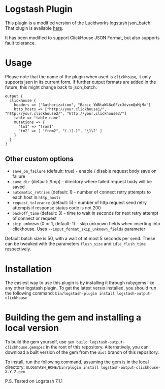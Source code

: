 # Logstash Plugin

This plugin is a modified version of the Lucidworks logstash json_batch. That plugin is available [here](https://github.com/lucidworks/logstash-output-json_batch). 

It has been modified to support ClickHouse JSON Format, but also supports fault tolerance.

# Usage

Please note that the name of the plugin when used is `clickhouse`, it only supports json in its current form. If further output formats are added in the future, this might change back to json_batch.

    output {
      clickhouse {
        headers => ["Authorization", "Basic YWRtaW46cGFzc3dvcmQxMjM="]
        http_hosts => ["http://your.clickhouse1/", "http://your.clickhouse2/", "http://your.clickhouse3/"]
        table => "table_name"
        mutations => {
          "to1" => "from1"
          "to2" => [ "from2", "(.)(.)", '\1\2' ]
        }
      }
    }

## Other custom options
* `save_on_failure` (default: true) - enable / disable request body save on failure
* `save_dir` (default: /tmp) - directory where failed request body will be saved
* `automatic_retries` (default: 1) - number of connect retry attempts to each host in `http_hosts`
* `request_tolerance` (default: 5) - number of http request send retry attempts if response status code is not 200
* `backoff_time` (default: 3) - time to wait in seconds for next retry attempt of connect or request
* `skip_unknown` (0 or 1, default: 1) - skip unknown fields when inserting into clickhouse. Uses `--input_format_skip_unknown_fields` parameter

Default batch size is 50, with a wait of at most 5 seconds per send. These can be tweaked with the parameters `flush_size` and `idle_flush_time` respectively.

# Installation 

The easiest way to use this plugin is by installing it through rubygems like any other logstash plugin. To get the latest versio installed, you should run the following command: `bin/logstash-plugin install logstash-output-clickhouse`

# Building the gem and installing a local version

To build the gem yourself, use `gem build logstash-output-clickhouse.gemspec` in the root of this repository. Alternatively, you can download a built version of the gem from the `dist` branch of this repository. 

To install, run the following command, assuming the gem is in the local directory: `$LOGSTASH_HOME/bin/plugin install logstash-output-clickhouse-X.Y.Z.gem`

P.S. Tested on Logstash 7.1.1
